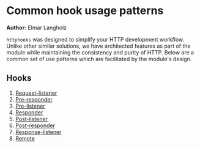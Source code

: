 # Common hook usage patterns
**Author:** Elmar Langholz

`httphooks` was designed to simplify your HTTP development workflow. Unlike other similar solutions, we have architected features as part of the module while maintaining the consistency and purity of HTTP. Below are a common set of use patterns which are facilitated by the module's design.

## Hooks
1. [Request-listener](./patterns/requestListeners.md)
2. [Pre-responder](./patterns/preResponders.md)
3. [Pre-listener](./patterns/preListeners.md)
4. [Responder](./patterns/responders.md)
5. [Post-listener](./patterns/postListeners.md)
6. [Post-responder](./patterns/postResponders.md)
7. [Response-listener](./patterns/responseListeners.md)
8. [Remote](./patterns/remoteHooks.md)



